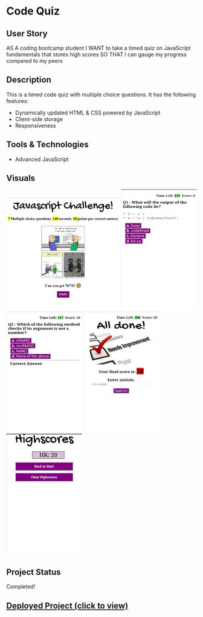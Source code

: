 # Code Quiz 

## User Story

AS A coding bootcamp student
I WANT to take a timed quiz on JavaScript fundamentals that stores high scores
SO THAT I can gauge my progress compared to my peers

## Description

This is a timed code quiz with multiple choice questions. It has the following features: 
- Dynamically updated HTML & CSS powered by JavaScript
- Client-side storage
- Responsiveness

## Tools & Technologies 
- Advanced JavaScript

## Visuals
<img src="images/start.gif" width="300" height="300">
<img src="images/q2.gif" width="200" height="320">
<img src="images/q1.gif" width="200" height="320">
<img src="images/finish.gif" width="200" height="320">
<img src="images/leaderboard.gif" width="200" height="320">

## Project Status 

Completed!

## <a href="https://prabhm512.github.io/code-quiz/"> Deployed Project (click to view)</a>



